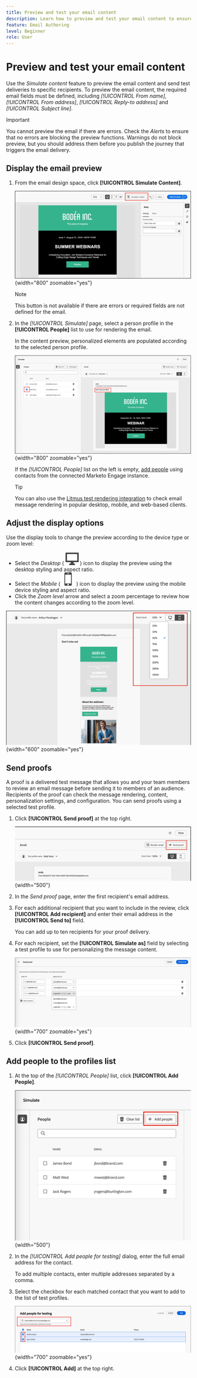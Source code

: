 ```yaml
---
title: Preview and test your email content
description: Learn how to preview and test your email content to ensure that it is free of errors in both content and personalization settings.
feature: Email Authoring
level: Beginner
role: User
---
```

# Preview and test your email content

Use the _Simulate content_ feature to preview the email content and send test deliveries to specific recipients. To preview the email content, the required email fields must be defined, including _[!UICONTROL From name]_, _[!UICONTROL From address]_, _[!UICONTROL Reply-to address]_ and _[!UICONTROL Subject line]_.

>[!IMPORTANT]
>
>You cannot preview the email if there are errors. Check the _Alerts_ to ensure that no errors are blocking the preview functions. Warnings do not block preview, but you should address them before you publish the journey that triggers the email delivery.

## Display the email preview

1. From the email design space<!-- or the email properties -->, click **[!UICONTROL Simulate Content]**.

   ![Click Simulate content](assets/email-simulate-content-.png){width="800" zoomable="yes"}

   >[!NOTE]
   >
   >This button is not available if there are errors or required fields are not defined for the email.

1. In the _[!UICONTROL Simulate]_ page, select a person profile in the **[!UICONTROL People]** list to use for rendering the email.

   In the content preview, personalized elements are populated according to the selected person profile.

   ![Select a person profile to render the simulation](./assets/email-simulate-content-preview.png){width="800" zoomable="yes"}

   If the _[!UICONTROL People]_ list on the left is empty, [add people](#add-people-to-the-profiles-list) using contacts from the connected Marketo Engage instance.

   >[!TIP]
   >
   >You can also use the [Litmus test rendering integration](./email-test-rendering.md) to check email message rendering in popular desktop, mobile, and web-based clients.

## Adjust the display options

Use the display tools to change the preview according to the device type or zoom level:

* Select the _Desktop_ ( ![Desktop display icon](../../assets/do-not-localize/icon-device-desktop.svg) ) icon to display the preview using the desktop styling and aspect ratio.
* Select the _Mobile_ ( ![Mobile display icon](../../assets/do-not-localize/icon-device-mobile.svg) ) icon to display the preview using the mobile device styling and aspect ratio.
* Click the _Zoom level_ arrow and select a zoom percentage to review how the content changes according to the zoom level.

![Adjust the preview display](assets/email-simulate-content-preview-display-options.png){width="600" zoomable="yes"}

## Send proofs

A proof is a delivered test message that allows you and your team members to review an email message before sending it to members of an audience. Recipients of the proof can check the message rendering, content, personalization settings, and configuration. You can send proofs using a selected test profile.

1. Click **[!UICONTROL Send proof]** at the top right.

   ![Click Send proof](assets/email-simulate-content-preview-send-proof.png){width="500"}

1. In the _Send proof_ page, enter the first recipient's email address.

1. For each additional recipient that you want to include in the review, click **[!UICONTROL Add recipient]** and enter their email address in the **[!UICONTROL Send to]** field. 

   You can add up to ten recipients for your proof delivery.

1. For each recipient, set the **[!UICONTROL Simulate as]** field by selecting a test profile to use for personalizing the message content.

   ![Add recipients and set test profiles](assets/email-simulate-content-preview-send-proof-recipients.png){width="700" zoomable="yes"}

1. Click **[!UICONTROL Send proof]**.

## Add people to the profiles list

1. At the top of the _[!UICONTROL People]_ list, click **[!UICONTROL Add People]**.

   ![Adjust the preview display](assets/email-simulate-content-add-people.png){width="500"}

1. In the _[!UICONTROL Add people for testing]_ dialog, enter the full email address for the contact.

   To add multiple contacts, enter multiple addresses separated by a comma.

1. Select the checkbox for each matched contact that you want to add to the list of test profiles.

   ![Adjust the preview display](assets/email-simulate-content-add-people-addresses.png){width="700" zoomable="yes"}

1. Click **[!UICONTROL Add]** at the top right.
